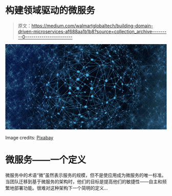 # 构建领域驱动的微服务

> 原文：<https://medium.com/walmartglobaltech/building-domain-driven-microservices-af688aa1b1b8?source=collection_archive---------0----------------------->

![](img/6ee7d8875104a1f34e320f9f27564543.png)

Image credits: [Pixabay](https://pixabay.com/illustrations/system-web-network-connection-3699542/)

# **微服务——一个定义**

微服务中的术语“微”虽然表示服务的规模，但不是使应用成为微服务的唯一标准。当团队迁移到基于微服务的架构时，他们的目标是提高他们的敏捷性——自主和频繁地部署功能。很难对这种架构下一个简明的定义…